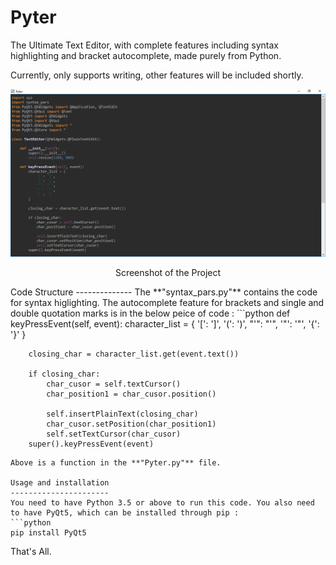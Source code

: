 # Pyter
The Ultimate Text Editor, with complete features including syntax highlighting and bracket autocomplete, made purely from Python.

Currently, only supports writing, other features will be included shortly.

<img src = "https://github.com/JoelShine/Pyter/blob/main/Pyter-screenshot.png">
<p align="center">
Screenshot of the Project
        </p>
Code Structure
--------------
The **"syntax_pars.py"** contains the code for syntax higlighting. The autocomplete feature for brackets and single and double quotation marks is in the below peice of code :
```python
def keyPressEvent(self, event):
        character_list = {
            '[': ']',
            '(': ')',
            "'": "'",
            '"': '"',
            '{': '}'
        }

        closing_char = character_list.get(event.text())

        if closing_char:
            char_cusor = self.textCursor()
            char_position1 = char_cusor.position()

            self.insertPlainText(closing_char)
            char_cusor.setPosition(char_position1)
            self.setTextCursor(char_cusor)
        super().keyPressEvent(event)
```
Above is a function in the **"Pyter.py"** file.

Usage and installation
----------------------
You need to have Python 3.5 or above to run this code. You also need to have PyQt5, which can be installed through pip :
```python
pip install PyQt5
```
That's All. 
